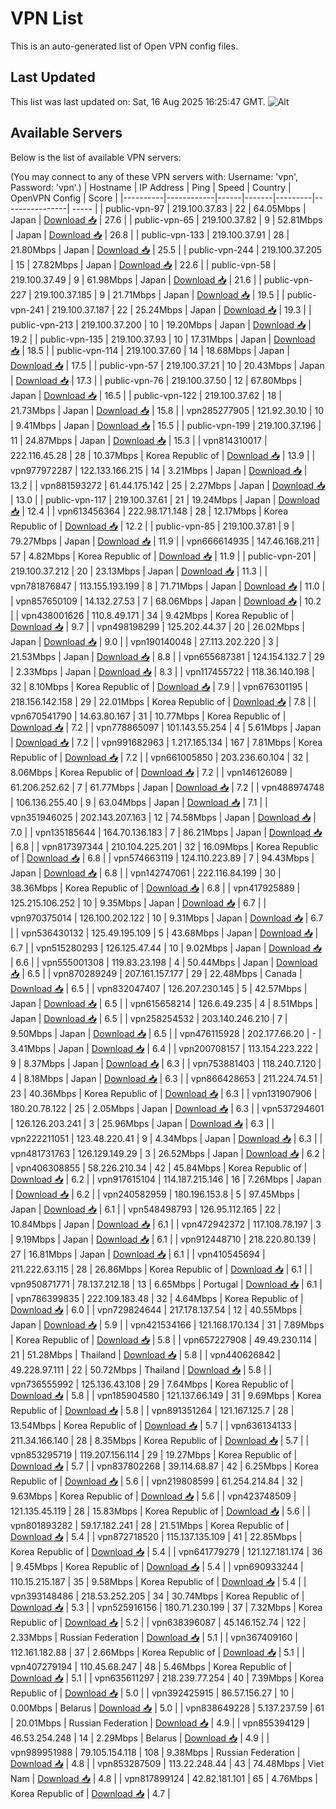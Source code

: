 # VPN List

This is an auto-generated list of Open VPN config files.

## Last Updated

This list was last updated on: Sat, 16 Aug 2025 16:25:47 GMT.
![Alt](https://repobeats.axiom.co/api/embed/186b98318ef1479477931607c1ad7d823f12451f.svg "Repobeats analytics image")

## Available Servers

Below is the list of available VPN servers:

(You may connect to any of these VPN servers with: Username: 'vpn', Password: 'vpn'.)
| Hostname | IP Address | Ping | Speed | Country | OpenVPN Config | Score |
|----------|------------|------|-------|---------|----------------| ----- |
| public-vpn-97 | 219.100.37.83 | 22 | 64.05Mbps | Japan | [Download 📥](./configs/server_0_JP.ovpn) | 27.6 |
| public-vpn-65 | 219.100.37.82 | 9 | 52.81Mbps | Japan | [Download 📥](./configs/server_1_JP.ovpn) | 26.8 |
| public-vpn-133 | 219.100.37.91 | 28 | 21.80Mbps | Japan | [Download 📥](./configs/server_2_JP.ovpn) | 25.5 |
| public-vpn-244 | 219.100.37.205 | 15 | 27.82Mbps | Japan | [Download 📥](./configs/server_3_JP.ovpn) | 22.6 |
| public-vpn-58 | 219.100.37.49 | 9 | 61.98Mbps | Japan | [Download 📥](./configs/server_4_JP.ovpn) | 21.6 |
| public-vpn-227 | 219.100.37.185 | 9 | 21.71Mbps | Japan | [Download 📥](./configs/server_5_JP.ovpn) | 19.5 |
| public-vpn-241 | 219.100.37.187 | 22 | 25.24Mbps | Japan | [Download 📥](./configs/server_6_JP.ovpn) | 19.3 |
| public-vpn-213 | 219.100.37.200 | 10 | 19.20Mbps | Japan | [Download 📥](./configs/server_7_JP.ovpn) | 19.2 |
| public-vpn-135 | 219.100.37.93 | 10 | 17.31Mbps | Japan | [Download 📥](./configs/server_8_JP.ovpn) | 18.5 |
| public-vpn-114 | 219.100.37.60 | 14 | 18.68Mbps | Japan | [Download 📥](./configs/server_9_JP.ovpn) | 17.5 |
| public-vpn-57 | 219.100.37.21 | 10 | 20.43Mbps | Japan | [Download 📥](./configs/server_10_JP.ovpn) | 17.3 |
| public-vpn-76 | 219.100.37.50 | 12 | 67.80Mbps | Japan | [Download 📥](./configs/server_11_JP.ovpn) | 16.5 |
| public-vpn-122 | 219.100.37.62 | 18 | 21.73Mbps | Japan | [Download 📥](./configs/server_12_JP.ovpn) | 15.8 |
| vpn285277905 | 121.92.30.10 | 10 | 9.41Mbps | Japan | [Download 📥](./configs/server_13_JP.ovpn) | 15.5 |
| public-vpn-199 | 219.100.37.196 | 11 | 24.87Mbps | Japan | [Download 📥](./configs/server_14_JP.ovpn) | 15.3 |
| vpn814310017 | 222.116.45.28 | 28 | 10.37Mbps | Korea Republic of | [Download 📥](./configs/server_15_KR.ovpn) | 13.9 |
| vpn977972287 | 122.133.166.215 | 14 | 3.21Mbps | Japan | [Download 📥](./configs/server_16_JP.ovpn) | 13.2 |
| vpn881593272 | 61.44.175.142 | 25 | 2.27Mbps | Japan | [Download 📥](./configs/server_17_JP.ovpn) | 13.0 |
| public-vpn-117 | 219.100.37.61 | 21 | 19.24Mbps | Japan | [Download 📥](./configs/server_18_JP.ovpn) | 12.4 |
| vpn613456364 | 222.98.171.148 | 28 | 12.17Mbps | Korea Republic of | [Download 📥](./configs/server_19_KR.ovpn) | 12.2 |
| public-vpn-85 | 219.100.37.81 | 9 | 79.27Mbps | Japan | [Download 📥](./configs/server_20_JP.ovpn) | 11.9 |
| vpn666614935 | 147.46.168.211 | 57 | 4.82Mbps | Korea Republic of | [Download 📥](./configs/server_21_KR.ovpn) | 11.9 |
| public-vpn-201 | 219.100.37.212 | 20 | 23.13Mbps | Japan | [Download 📥](./configs/server_22_JP.ovpn) | 11.3 |
| vpn781876847 | 113.155.193.199 | 8 | 71.71Mbps | Japan | [Download 📥](./configs/server_23_JP.ovpn) | 11.0 |
| vpn857650109 | 14.132.27.53 | 7 | 68.06Mbps | Japan | [Download 📥](./configs/server_24_JP.ovpn) | 10.2 |
| vpn438001626 | 110.8.49.171 | 34 | 9.42Mbps | Korea Republic of | [Download 📥](./configs/server_25_KR.ovpn) | 9.7 |
| vpn498198299 | 125.202.44.37 | 20 | 26.02Mbps | Japan | [Download 📥](./configs/server_26_JP.ovpn) | 9.0 |
| vpn190140048 | 27.113.202.220 | 3 | 21.53Mbps | Japan | [Download 📥](./configs/server_27_JP.ovpn) | 8.8 |
| vpn655687381 | 124.154.132.7 | 29 | 2.33Mbps | Japan | [Download 📥](./configs/server_28_JP.ovpn) | 8.3 |
| vpn117455722 | 118.36.140.198 | 32 | 8.10Mbps | Korea Republic of | [Download 📥](./configs/server_29_KR.ovpn) | 7.9 |
| vpn676301195 | 218.156.142.158 | 29 | 22.01Mbps | Korea Republic of | [Download 📥](./configs/server_30_KR.ovpn) | 7.8 |
| vpn670541790 | 14.63.80.167 | 31 | 10.77Mbps | Korea Republic of | [Download 📥](./configs/server_31_KR.ovpn) | 7.2 |
| vpn778865097 | 101.143.55.254 | 4 | 5.61Mbps | Japan | [Download 📥](./configs/server_32_JP.ovpn) | 7.2 |
| vpn991682963 | 1.217.165.134 | 167 | 7.81Mbps | Korea Republic of | [Download 📥](./configs/server_33_KR.ovpn) | 7.2 |
| vpn661005850 | 203.236.60.104 | 32 | 8.06Mbps | Korea Republic of | [Download 📥](./configs/server_34_KR.ovpn) | 7.2 |
| vpn146126089 | 61.206.252.62 | 7 | 61.77Mbps | Japan | [Download 📥](./configs/server_35_JP.ovpn) | 7.2 |
| vpn488974748 | 106.136.255.40 | 9 | 63.04Mbps | Japan | [Download 📥](./configs/server_36_JP.ovpn) | 7.1 |
| vpn351946025 | 202.143.207.163 | 12 | 74.58Mbps | Japan | [Download 📥](./configs/server_37_JP.ovpn) | 7.0 |
| vpn135185644 | 164.70.136.183 | 7 | 86.21Mbps | Japan | [Download 📥](./configs/server_38_JP.ovpn) | 6.8 |
| vpn817397344 | 210.104.225.201 | 32 | 16.09Mbps | Korea Republic of | [Download 📥](./configs/server_39_KR.ovpn) | 6.8 |
| vpn574663119 | 124.110.223.89 | 7 | 94.43Mbps | Japan | [Download 📥](./configs/server_40_JP.ovpn) | 6.8 |
| vpn142747061 | 222.116.84.199 | 30 | 38.36Mbps | Korea Republic of | [Download 📥](./configs/server_41_KR.ovpn) | 6.8 |
| vpn417925889 | 125.215.106.252 | 10 | 9.35Mbps | Japan | [Download 📥](./configs/server_42_JP.ovpn) | 6.7 |
| vpn970375014 | 126.100.202.122 | 10 | 9.31Mbps | Japan | [Download 📥](./configs/server_43_JP.ovpn) | 6.7 |
| vpn536430132 | 125.49.195.109 | 5 | 43.68Mbps | Japan | [Download 📥](./configs/server_44_JP.ovpn) | 6.7 |
| vpn515280293 | 126.125.47.44 | 10 | 9.02Mbps | Japan | [Download 📥](./configs/server_45_JP.ovpn) | 6.6 |
| vpn555001308 | 119.83.23.198 | 4 | 50.44Mbps | Japan | [Download 📥](./configs/server_46_JP.ovpn) | 6.5 |
| vpn870289249 | 207.161.157.177 | 29 | 22.48Mbps | Canada | [Download 📥](./configs/server_47_CA.ovpn) | 6.5 |
| vpn832047407 | 126.207.230.145 | 5 | 42.57Mbps | Japan | [Download 📥](./configs/server_48_JP.ovpn) | 6.5 |
| vpn615658214 | 126.6.49.235 | 4 | 8.51Mbps | Japan | [Download 📥](./configs/server_49_JP.ovpn) | 6.5 |
| vpn258254532 | 203.140.246.210 | 7 | 9.50Mbps | Japan | [Download 📥](./configs/server_50_JP.ovpn) | 6.5 |
| vpn476115928 | 202.177.66.20 | - | 3.41Mbps | Japan | [Download 📥](./configs/server_51_JP.ovpn) | 6.4 |
| vpn200708157 | 113.154.223.222 | 9 | 8.37Mbps | Japan | [Download 📥](./configs/server_52_JP.ovpn) | 6.3 |
| vpn753881403 | 118.240.7.120 | 4 | 8.18Mbps | Japan | [Download 📥](./configs/server_53_JP.ovpn) | 6.3 |
| vpn866428653 | 211.224.74.51 | 23 | 40.36Mbps | Korea Republic of | [Download 📥](./configs/server_54_KR.ovpn) | 6.3 |
| vpn131907906 | 180.20.78.122 | 25 | 2.05Mbps | Japan | [Download 📥](./configs/server_55_JP.ovpn) | 6.3 |
| vpn537294601 | 126.126.203.241 | 3 | 25.96Mbps | Japan | [Download 📥](./configs/server_56_JP.ovpn) | 6.3 |
| vpn222211051 | 123.48.220.41 | 9 | 4.34Mbps | Japan | [Download 📥](./configs/server_57_JP.ovpn) | 6.3 |
| vpn481731763 | 126.129.149.29 | 3 | 26.52Mbps | Japan | [Download 📥](./configs/server_58_JP.ovpn) | 6.2 |
| vpn406308855 | 58.226.210.34 | 42 | 45.84Mbps | Korea Republic of | [Download 📥](./configs/server_59_KR.ovpn) | 6.2 |
| vpn917615104 | 114.187.215.146 | 16 | 7.26Mbps | Japan | [Download 📥](./configs/server_60_JP.ovpn) | 6.2 |
| vpn240582959 | 180.196.153.8 | 5 | 97.45Mbps | Japan | [Download 📥](./configs/server_61_JP.ovpn) | 6.1 |
| vpn548498793 | 126.95.112.165 | 22 | 10.84Mbps | Japan | [Download 📥](./configs/server_62_JP.ovpn) | 6.1 |
| vpn472942372 | 117.108.78.197 | 3 | 9.19Mbps | Japan | [Download 📥](./configs/server_63_JP.ovpn) | 6.1 |
| vpn912448710 | 218.220.80.139 | 27 | 16.81Mbps | Japan | [Download 📥](./configs/server_64_JP.ovpn) | 6.1 |
| vpn410545694 | 211.222.63.115 | 28 | 26.86Mbps | Korea Republic of | [Download 📥](./configs/server_65_KR.ovpn) | 6.1 |
| vpn950871771 | 78.137.212.18 | 13 | 6.65Mbps | Portugal | [Download 📥](./configs/server_66_PT.ovpn) | 6.1 |
| vpn786399835 | 222.109.183.48 | 32 | 4.64Mbps | Korea Republic of | [Download 📥](./configs/server_67_KR.ovpn) | 6.0 |
| vpn729824644 | 217.178.137.54 | 12 | 40.55Mbps | Japan | [Download 📥](./configs/server_68_JP.ovpn) | 5.9 |
| vpn421534166 | 121.168.170.134 | 31 | 7.89Mbps | Korea Republic of | [Download 📥](./configs/server_69_KR.ovpn) | 5.8 |
| vpn657227908 | 49.49.230.114 | 21 | 51.28Mbps | Thailand | [Download 📥](./configs/server_70_TH.ovpn) | 5.8 |
| vpn440626842 | 49.228.97.111 | 22 | 50.72Mbps | Thailand | [Download 📥](./configs/server_71_TH.ovpn) | 5.8 |
| vpn736555992 | 125.136.43.108 | 29 | 7.64Mbps | Korea Republic of | [Download 📥](./configs/server_72_KR.ovpn) | 5.8 |
| vpn185904580 | 121.137.66.149 | 31 | 9.69Mbps | Korea Republic of | [Download 📥](./configs/server_73_KR.ovpn) | 5.8 |
| vpn891351264 | 121.167.125.7 | 28 | 13.54Mbps | Korea Republic of | [Download 📥](./configs/server_74_KR.ovpn) | 5.7 |
| vpn636134133 | 211.34.166.140 | 28 | 8.35Mbps | Korea Republic of | [Download 📥](./configs/server_75_KR.ovpn) | 5.7 |
| vpn853295719 | 119.207.156.114 | 29 | 19.27Mbps | Korea Republic of | [Download 📥](./configs/server_76_KR.ovpn) | 5.7 |
| vpn837802268 | 39.114.68.87 | 42 | 6.25Mbps | Korea Republic of | [Download 📥](./configs/server_77_KR.ovpn) | 5.6 |
| vpn219808599 | 61.254.214.84 | 32 | 9.63Mbps | Korea Republic of | [Download 📥](./configs/server_78_KR.ovpn) | 5.6 |
| vpn423748509 | 121.135.45.119 | 28 | 15.83Mbps | Korea Republic of | [Download 📥](./configs/server_79_KR.ovpn) | 5.6 |
| vpn801893282 | 59.17.182.241 | 28 | 21.51Mbps | Korea Republic of | [Download 📥](./configs/server_80_KR.ovpn) | 5.4 |
| vpn872718520 | 115.137.135.109 | 41 | 22.85Mbps | Korea Republic of | [Download 📥](./configs/server_81_KR.ovpn) | 5.4 |
| vpn641779279 | 121.127.181.174 | 36 | 9.45Mbps | Korea Republic of | [Download 📥](./configs/server_82_KR.ovpn) | 5.4 |
| vpn690933244 | 110.15.215.187 | 35 | 9.58Mbps | Korea Republic of | [Download 📥](./configs/server_83_KR.ovpn) | 5.4 |
| vpn393148486 | 218.53.252.205 | 34 | 30.74Mbps | Korea Republic of | [Download 📥](./configs/server_84_KR.ovpn) | 5.3 |
| vpn525916156 | 180.71.230.199 | 37 | 7.32Mbps | Korea Republic of | [Download 📥](./configs/server_85_KR.ovpn) | 5.2 |
| vpn638396087 | 45.146.152.74 | 122 | 2.33Mbps | Russian Federation | [Download 📥](./configs/server_86_RU.ovpn) | 5.1 |
| vpn367409160 | 112.161.182.88 | 37 | 2.66Mbps | Korea Republic of | [Download 📥](./configs/server_87_KR.ovpn) | 5.1 |
| vpn407279194 | 110.45.68.247 | 48 | 5.46Mbps | Korea Republic of | [Download 📥](./configs/server_88_KR.ovpn) | 5.1 |
| vpn635611297 | 218.239.77.254 | 40 | 7.39Mbps | Korea Republic of | [Download 📥](./configs/server_89_KR.ovpn) | 5.0 |
| vpn392425915 | 86.57.156.27 | 10 | 0.00Mbps | Belarus | [Download 📥](./configs/server_90_BY.ovpn) | 5.0 |
| vpn838649228 | 5.137.237.59 | 61 | 20.01Mbps | Russian Federation | [Download 📥](./configs/server_91_RU.ovpn) | 4.9 |
| vpn855394129 | 46.53.254.248 | 14 | 2.29Mbps | Belarus | [Download 📥](./configs/server_92_BY.ovpn) | 4.9 |
| vpn989951988 | 79.105.154.118 | 108 | 9.38Mbps | Russian Federation | [Download 📥](./configs/server_93_RU.ovpn) | 4.8 |
| vpn853287509 | 113.22.248.44 | 43 | 74.48Mbps | Viet Nam | [Download 📥](./configs/server_94_VN.ovpn) | 4.8 |
| vpn817899124 | 42.82.181.101 | 65 | 4.76Mbps | Korea Republic of | [Download 📥](./configs/server_95_KR.ovpn) | 4.7 |
